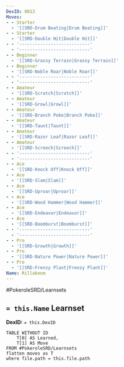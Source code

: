```yaml
---
DexID: 0813
Moves:
- - Starter
  - '[[SRD-Drum Beating|Drum Beating]]'
- - Starter
  - '[[SRD-Double Hit|Double Hit]]'
- - '---------------------------'
  - '---------------------------'
- - Beginner
  - '[[SRD-Grassy Terrain|Grassy Terrain]]'
- - Beginner
  - '[[SRD-Noble Roar|Noble Roar]]'
- - '---------------------------'
  - '---------------------------'
- - Amateur
  - '[[SRD-Scratch|Scratch]]'
- - Amateur
  - '[[SRD-Growl|Growl]]'
- - Amateur
  - '[[SRD-Branch Poke|Branch Poke]]'
- - Amateur
  - '[[SRD-Taunt|Taunt]]'
- - Amateur
  - '[[SRD-Razor Leaf|Razor Leaf]]'
- - Amateur
  - '[[SRD-Screech|Screech]]'
- - '---------------------------'
  - '---------------------------'
- - Ace
  - '[[SRD-Knock Off|Knock Off]]'
- - Ace
  - '[[SRD-Slam|Slam]]'
- - Ace
  - '[[SRD-Uproar|Uproar]]'
- - Ace
  - '[[SRD-Wood Hammer|Wood Hammer]]'
- - Ace
  - '[[SRD-Endeavor|Endeavor]]'
- - Ace
  - '[[SRD-Boomburst|Boomburst]]'
- - '---------------------------'
  - '---------------------------'
- - Pro
  - '[[SRD-Growth|Growth]]'
- - Pro
  - '[[SRD-Nature Power|Nature Power]]'
- - Pro
  - '[[SRD-Frenzy Plant|Frenzy Plant]]'
Name: Rillaboom
---
```


#PokeroleSRD/Learnsets

## `= this.Name` Learnset

**DexID:** `= this.DexID`

```dataview
TABLE WITHOUT ID
    T[0] AS Learned,
    T[1] AS Move
FROM #PokeroleSRD/Learnsets
flatten moves as T
where file.path = this.file.path
```
